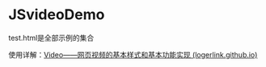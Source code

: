 # JSvideoDemo
test.html是全部示例的集合

使用详解：[Video——网页视频的基本样式和基本功能实现 (logerlink.github.io)](https://logerlink.github.io/page/2021/webVideo_1.html)